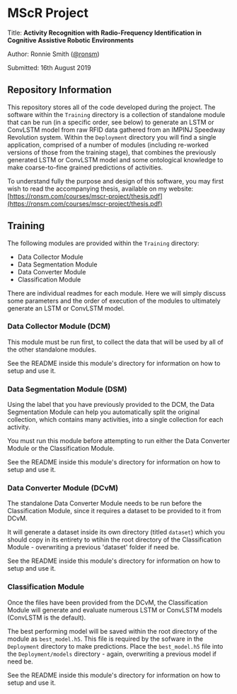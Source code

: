 # MScR Project

Title: **Activity Recognition with Radio-Frequency Identification in Cognitive Assistive Robotic Environments**

Author: Ronnie Smith ([@ronsm](https://github.com/ronsm))

Submitted: 16th August 2019

## Repository Information

This repository stores all of the code developed during the project. The software within the `Training` directory is a collection of standalone module that can be run (in a specific order, see below) to generate an LSTM or ConvLSTM model from raw RFID data gathered from an IMPINJ Speedway Revolution system. Within the `Deployment` directory you will find a single application, comprised of a number of modules (including re-worked versions of those from the training stage), that combines the previously generated LSTM or ConvLSTM model and some ontological knowledge to make coarse-to-fine grained predictions of activities.

To understand fully the purpose and design of this software, you may first wish to read the accompanying thesis, available on my website: [https://ronsm.com/courses/mscr-project/thesis.pdf](https://ronsm.com/courses/mscr-project/thesis.pdf)

## Training

The following modules are provided within the `Training` directory:
* Data Collector Module
* Data Segmentation Module
* Data Converter Module
* Classification Module

There are individual readmes for each module. Here we will simply discuss some parameters and the order of execution of the modules to ultimately generate an LSTM or ConvLSTM model.

### Data Collector Module (DCM)

This module must be run first, to collect the data that will be used by all of the other standalone modules.

See the README inside this module's directory for information on how to setup and use it.

### Data Segmentation Module (DSM)

Using the label that you have previously provided to the DCM, the Data Segmentation Module can help you automatically split the original collection, which contains many activities, into a single collection for each activity.

You must run this module before attempting to run either the Data Converter Module or the Classification Module.

See the README inside this module's directory for information on how to setup and use it.

### Data Converter Module (DCvM)

The standalone Data Converter Module needs to be run before the Classification Module, since it requires a dataset to be provided to it from DCvM.

It will generate a dataset inside its own directory (titled `dataset`) which you should copy in its entirety to wtihin the root directory of the Classification Module - overwriting a previous 'dataset' folder if need be.

See the README inside this module's directory for information on how to setup and use it.

### Classification Module

Once the files have been provided from the DCvM, the Classification Module will generate and evaluate numerous LSTM or ConvLSTM models (ConvLSTM is the default).

The best performing model will be saved within the root directory of the module as `best_model.h5`. This file is required by the sofware in the `Deployment` directory to make predictions. Place the `best_model.h5` file into the `Deployment/models` directory - again, overwriting a previous model if need be.

See the README inside this module's directory for information on how to setup and use it.